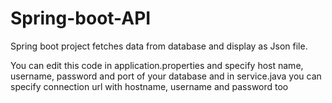 # Spring-boot-API
Spring boot project fetches data from database and display as Json file.

You can edit this code in application.properties and specify host name, username, password and port of your database
and in service.java you can specify connection url with hostname, username and password too
